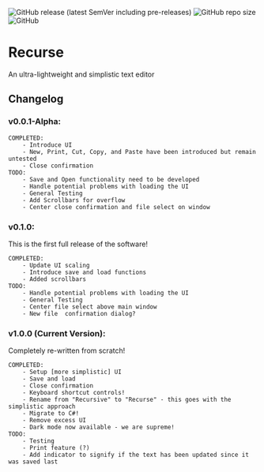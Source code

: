 ![GitHub release (latest SemVer including pre-releases)](https://img.shields.io/github/v/release/REM-Codes/Recurse?include_prereleases&style=for-the-badge)
![GitHub repo size](https://img.shields.io/github/repo-size/REM-Codes/Recurse?style=for-the-badge)
![GitHub](https://img.shields.io/github/license/REM-Codes/Recurse)

# Recurse
An ultra-lightweight and simplistic text editor

## Changelog
### v0.0.1-Alpha:

    COMPLETED:
        - Introduce UI
        - New, Print, Cut, Copy, and Paste have been introduced but remain untested
        - Close confirmation
    TODO:
        - Save and Open functionality need to be developed
        - Handle potential problems with loading the UI
        - General Testing
        - Add Scrollbars for overflow
        - Center close confirmation and file select on window

### v0.1.0:
This is the first full release of the software!

    COMPLETED:
        - Update UI scaling
        - Introduce save and load functions
        - Added scrollbars
    TODO:
        - Handle potential problems with loading the UI
        - General Testing
        - Center file select above main window
        - New file  confirmation dialog?

### v1.0.0 (Current Version):
Completely re-written from scratch!

    COMPLETED:
        - Setup [more simplistic] UI
        - Save and load
        - Close confirmation
        - Keyboard shortcut controls!
        - Rename from "Recursive" to "Recurse" - this goes with the simplistic approach
        - Migrate to C#!
        - Remove excess UI
        - Dark mode now available - we are supreme!
    TODO:
        - Testing
        - Print feature (?)
        - Add indicator to signify if the text has been updated since it was saved last
